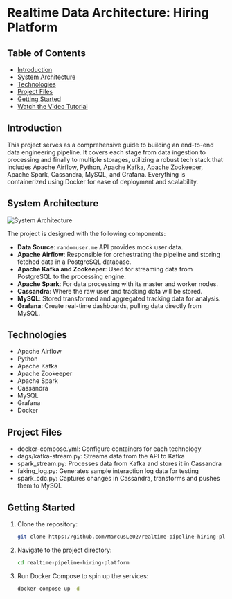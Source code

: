 # Realtime Data Architecture: Hiring Platform

## Table of Contents
- [Introduction](#introduction)
- [System Architecture](#system-architecture)
- [Technologies](#technologies)
- [Project Files](#project-files)
- [Getting Started](#getting-started)
- [Watch the Video Tutorial](#watch-the-video-tutorial)

## Introduction

This project serves as a comprehensive guide to building an end-to-end data engineering pipeline. It covers each stage from data ingestion to processing and finally to multiple storages, utilizing a robust tech stack that includes Apache Airflow, Python, Apache Kafka, Apache Zookeeper, Apache Spark, Cassandra, MySQL, and Grafana. Everything is containerized using Docker for ease of deployment and scalability.

## System Architecture

![System Architecture](https://github.com/airscholar/e2e-data-engineering/blob/main/Data%20engineering%20architecture.png)

The project is designed with the following components:

- **Data Source**: `randomuser.me` API provides mock user data.
- **Apache Airflow**: Responsible for orchestrating the pipeline and storing fetched data in a PostgreSQL database.
- **Apache Kafka and Zookeeper**: Used for streaming data from PostgreSQL to the processing engine.
- **Apache Spark**: For data processing with its master and worker nodes.
- **Cassandra**: Where the raw user and tracking data will be stored.
- **MySQL**: Stored transformed and aggregated tracking data for analysis.
- **Grafana**: Create real-time dashboards, pulling data directly from MySQL.

## Technologies

- Apache Airflow
- Python
- Apache Kafka
- Apache Zookeeper
- Apache Spark
- Cassandra
- MySQL
- Grafana
- Docker

## Project Files

- docker-compose.yml: Configure containers for each technology
- dags/kafka-stream.py: Streams data from the API to Kafka
- spark_stream.py: Processes data from Kafka and stores it in Cassandra
- faking_log.py: Generates sample interaction log data for testing
- spark_cdc.py: Captures changes in Cassandra, transforms and pushes them to MySQL

## Getting Started

1. Clone the repository:
    ```bash
    git clone https://github.com/MarcusLe02/realtime-pipeline-hiring-platform.git
    ```

2. Navigate to the project directory:
    ```bash
    cd realtime-pipeline-hiring-platform
    ```

3. Run Docker Compose to spin up the services:
    ```bash
    docker-compose up -d
    ```
